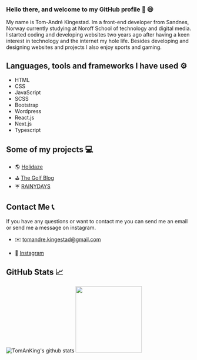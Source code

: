 ### Hello there, and welcome to my GitHub profile 👋 :smile:
My name is Tom-André Kingestad. Im a front-end developer from Sandnes, Norway currently studying at Noroff School of technology and digital media. I started coding and developing websites two years ago after having a keen interest in technology and the internet my hole life. Besides developing and designing websites and projects I also enjoy sports and gaming.

## Languages, tools and frameworks I have used ⚙️

- HTML
- CSS
- JavaScript
- SCSS
- Bootstrap
- Wordpress
- React.js
- Next.js
- Typescript

## Some of my projects :computer:

- :earth_americas: [Holidaze](https://holidaze-tomanking.netlify.app/)
- :golf: [The Golf Blog](https://golfblogv2-tomandre-kingestad.netlify.app/index.html)
- :umbrella: [RAINYDAYS](https://rainydays-tomanking.netlify.app/)

## Contact Me :telephone_receiver:

If you have any questions or want to contact me you can send me an email or send me a message on instagram.

- :envelope: tomandre.kingestad@gmail.com

- :speech_balloon: [Instagram](https://www.instagram.com/tomanking/)

## GitHub Stats :chart_with_upwards_trend:
![TomAnKing's github stats](https://github-readme-stats.vercel.app/api?username=TomAnKing&show_icons=true&hide_border=true)
<img height="180em" src="https://github-readme-stats.vercel.app/api/top-langs/?username=TomAnKing&layout=compact&langs_count=8"/>
